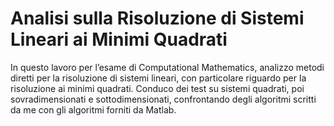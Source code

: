 # Analisi sulla Risoluzione di Sistemi Lineari ai Minimi Quadrati

In questo lavoro per l’esame di Computational Mathematics, analizzo metodi diretti per la risoluzione di sistemi lineari, con particolare riguardo per la risoluzione ai minimi quadrati.
Conduco dei test su sistemi quadrati, poi sovradimensionati e sottodimensionati, confrontando degli algoritmi scritti da me con gli algoritmi forniti da Matlab.
